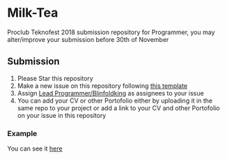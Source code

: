 # Milk-Tea
Proclub Teknofest 2018 submission repository for Programmer, you may alter/improve your submission before 30th of November

## Submission
1. Please Star this repository
2. Make a new issue on this repository following [this template](https://github.com/helloproclub/Milk-Tea/issues/1)
3. Assign [Lead Programmer/Blinfoldking](github.com/blinfoldking) as assignees to your issue 
3. You can add your CV or other Portofolio either by uploading it in the same repo to your project or add a link to your CV and other Portofolio on your issue in this repository

### Example
You can see it [here](https://github.com/helloproclub/Milk-Tea/issues/2)
